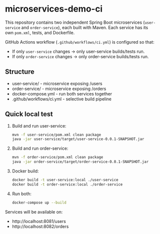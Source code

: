 # microservices-demo-ci

This repository contains two independent Spring Boot microservices (`user-service` and `order-service`),
each built with Maven. Each service has its own `pom.xml`, tests, and Dockerfile.

GitHub Actions workflow (`.github/workflows/ci.yml`) is configured so that:
- If only `user-service` changes → only user-service builds/tests run.
- If only `order-service` changes → only order-service builds/tests run.

## Structure

- user-service/      - microservice exposing /users
- order-service/     - microservice exposing /orders
- docker-compose.yml - run both services together
- .github/workflows/ci.yml - selective build pipeline

## Quick local test

1. Build and run user-service:
   ```bash
   mvn -f user-service/pom.xml clean package
   java -jar user-service/target/user-service-0.0.1-SNAPSHOT.jar
   ```

2. Build and run order-service:
   ```bash
   mvn -f order-service/pom.xml clean package
   java -jar order-service/target/order-service-0.0.1-SNAPSHOT.jar
   ```

3. Docker build:
   ```bash
   docker build -t user-service:local ./user-service
   docker build -t order-service:local ./order-service
   ```

4. Run both:
   ```bash
   docker-compose up --build
   ```

Services will be available on:
- http://localhost:8081/users
- http://localhost:8082/orders
